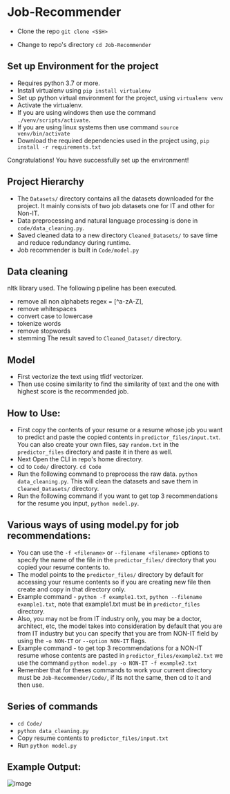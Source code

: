# Job-Recommender

- Clone the repo
`git clone <SSH>`

- Change to repo's directory
`cd Job-Recommender`

## Set up Environment for the project

- Requires python 3.7 or more.
- Install virtualenv using
`pip install virtualenv`
- Set up python virtual environment for the project, using `virtualenv venv`
- Activate the virtualenv.
- If you are using windows then use the command `./venv/scripts/activate`.
- If you are using linux systems then use command `source venv/bin/activate`
- Download the required dependencies used in the project using, `pip install -r requirements.txt`

Congratulations! You have successfully set up the environment!

## Project Hierarchy
- The  `Datasets/` directory contains all the datasets downloaded for the project. It mainly consists of two job datasets one for IT and other for Non-IT.
- Data preprocessing and natural language processing is done in `code/data_cleaning.py`.
- Saved cleaned data to a new directory `Cleaned_Datasets/` to save time and reduce redundancy during runtime.
- Job recommender is built in `Code/model.py`

## Data cleaning
nltk library used. The following pipeline has been executed.
- remove all non alphabets regex = [^a-zA-Z], 
- remove whitespaces
- convert case to lowercase 
- tokenize words
- remove stopwords
- stemming
The result saved to `Cleaned_Dataset/` directory.

## Model
- First vectorize the text using tfidf vectorizer.
- Then use cosine similarity to find the similarity of text and the one with highest score is the recommended job.

## How to Use:
- First copy the contents of your resume or a resume whose job you want to predict and paste the copied contents in `predictor_files/input.txt`. You can also create your own files, say `random.txt` in the `predictor_files` directory and paste it in there as well.
- Next Open the CLI in repo's home directory.
- cd to `Code/` directory. `cd Code`
- Run the following command to preprocess the raw data. `python data_cleaning.py`. This will clean the datasets and save them in `Cleaned_Datasets/` directory.
- Run the following command if you want to get top 3 recommendations for the resume you input, `python model.py`.

## Various ways of using model.py for job recommendations:
- You can use the `-f <filename>` or `--filename <filename>` options to specify the name of the file in the `predictor_files/` directory that you copied your resume contents to.
- The model points to the `predictor_files/` directory by default for accessing your resume contents so if you are creating new file then create and copy in that directory only.
- Example command - `python -f example1.txt`, `python --filename example1.txt`, note that example1.txt must be in `predictor_files` directory.
- Also, you may not be from IT industry only, you may be a doctor, architect, etc, the model takes into consideration by default that you are from IT industry but you can specify that you are from NON-IT field by using the `-o NON-IT` or `--option NON-IT` flags.
- Example command - to get top 3 recommendations for a NON-IT resume whose contents are pasted in `predictor_files/example2.txt` we use the command `python model.py -o NON-IT -f example2.txt`
- Remember that for theses commands to work your current directory must be `Job-Recommender/Code/`, if its not the same, then cd to it and then use.

## Series of commands
- `cd Code/`
- `python data_cleaning.py`
- Copy resume contents to `predictor_files/input.txt`
- Run `python model.py`

## Example Output:
![image](https://user-images.githubusercontent.com/56588114/145573528-5ad0c6cb-b98f-4be0-a14f-b510fda463fd.png)

